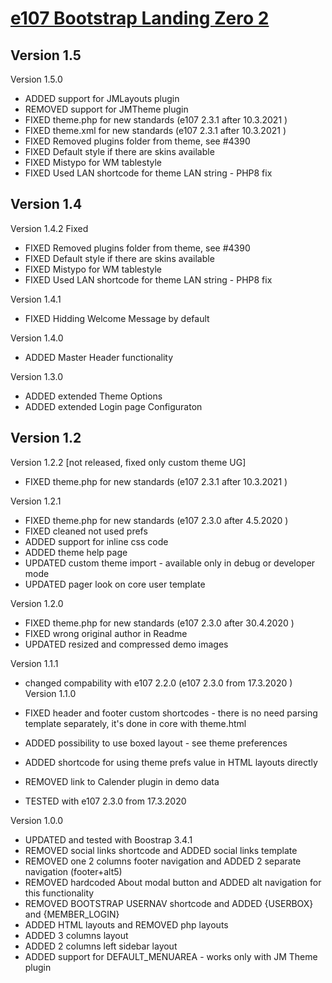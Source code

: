 # [e107 Bootstrap Landing Zero 2](https://www.e107sk.com/)


## Version 1.5  

Version 1.5.0

- ADDED support for JMLayouts plugin
- REMOVED support for JMTheme plugin
- FIXED theme.php for new standards (e107 2.3.1 after 10.3.2021 )
- FIXED theme.xml for new standards (e107 2.3.1 after 10.3.2021 )
- FIXED Removed plugins folder from theme, see #4390
- FIXED Default style if there are skins available
- FIXED Mistypo for WM tablestyle
- FIXED Used LAN shortcode for theme LAN string - PHP8 fix


## Version 1.4 

Version 1.4.2 Fixed 

- FIXED Removed plugins folder from theme, see #4390
- FIXED Default style if there are skins available
- FIXED Mistypo for WM tablestyle
- FIXED Used LAN shortcode for theme LAN string - PHP8 fix

Version 1.4.1  

- FIXED Hidding Welcome Message by default

Version 1.4.0

- ADDED Master Header functionality

Version 1.3.0

- ADDED extended Theme Options 
- ADDED extended Login page Configuraton


## Version 1.2 

Version 1.2.2 [not released, fixed only custom theme UG]

- FIXED theme.php for new standards (e107 2.3.1 after 10.3.2021 )

Version 1.2.1

- FIXED theme.php for new standards (e107 2.3.0 after 4.5.2020 )
- FIXED cleaned not used prefs 
- ADDED support for inline css code
- ADDED theme help page
- UPDATED custom theme import - available only in debug or developer mode
- UPDATED pager look on core user template

Version 1.2.0

- FIXED theme.php for new standards (e107 2.3.0 after 30.4.2020 )
- FIXED wrong original author in Readme
- UPDATED resized and compressed demo images

Version 1.1.1

- changed compability with e107 2.2.0 (e107 2.3.0 from 17.3.2020 )
Version 1.1.0

- FIXED header and footer custom shortcodes - there is no need parsing template separately, it's done in core with theme.html
- ADDED possibility to use boxed layout - see theme preferences 
- ADDED shortcode for using theme prefs value in HTML layouts directly
- REMOVED link to Calender plugin in demo data 
- TESTED with e107 2.3.0 from 17.3.2020 


Version 1.0.0

- UPDATED and tested with Boostrap 3.4.1
- REMOVED social links shortcode and ADDED social links template
- REMOVED one 2 columns footer navigation and ADDED 2 separate navigation (footer+alt5)
- REMOVED hardcoded About modal button and ADDED alt navigation for this functionality
- REMOVED BOOTSTRAP USERNAV shortcode and ADDED  {USERBOX} and {MEMBER_LOGIN}
- ADDED HTML layouts and REMOVED php layouts
- ADDED 3 columns layout
- ADDED 2 columns left sidebar layout
- ADDED support for DEFAULT_MENUAREA - works only with JM Theme plugin






